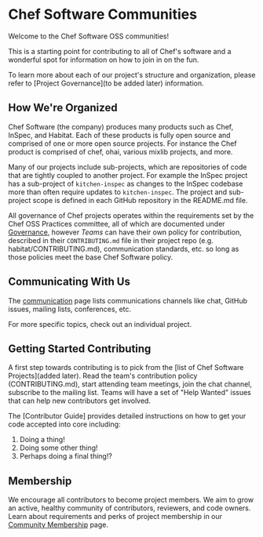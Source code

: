 # Chef Software Communities

Welcome to the Chef Software OSS communities!

This is a starting point for contributing to all of Chef's software and a wonderful spot for information on how to join in on the fun.

To learn more about each of our project's structure and organization, please refer to [Project Governance](to be added later) information.

## How We're Organized

Chef Software (the company) produces many products such as Chef, InSpec, and Habitat. Each of these products is fully open source and comprised of one or more open source projects. For instance the Chef product is comprised of chef, ohai, various mixlib projects, and more.

Many of our projects include sub-projects, which are repositories of code that are tightly coupled to another project. For example the InSpec project has a sub-project of `kitchen-inspec` as changes to the InSpec codebase more than often require updates to `kitchen-inspec`. The project and sub-project scope is defined in each GitHub repository in the README.md file.

All governance of Chef projects operates within the requirements set by the Chef OSS Practices committee, all of which are documented under [Governance](governance.md), however *Teams* can have their own policy for contribution, described in their `CONTRIBUTING.md` file in their project repo (e.g. habitat/CONTRIBUTING.md), communication standards, etc. so long as those policies meet the base Chef Software policy.

## Communicating With Us

The [communication](communication/README.md) page lists communications channels like chat, GitHub issues, mailing lists, conferences, etc.

For more specific topics, check out an individual project.

## Getting Started Contributing

 A first step towards contributing is to pick from the [list of Chef Software Projects](added later). Read the team's contribution policy (CONTRIBUTING.md), start attending team meetings, join the chat channel, subscribe to the mailing list. Teams will have a set of "Help Wanted" issues that can help new contributors get involved.

The [Contributor Guide] provides detailed instructions on how to get your code accepted into core including:

  1. Doing a thing!
  2. Doing some other thing!
  3. Perhaps doing a final thing!?

## Membership

We encourage all contributors to become project members. We aim to grow an active, healthy community of contributors, reviewers, and code owners. Learn about requirements and perks of project membership in our [Community Membership](community-membership.md) page.
